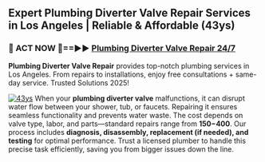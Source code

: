 ## Expert Plumbing Diverter Valve Repair Services in Los Angeles | Reliable & Affordable (43ys)  

<h3>🚿 ACT NOW 🌟==►► <a href="https://tinyurl.com/2ne6vx2x" rel="nofollow">Plumbing Diverter Valve Repair 24/7</a></h3>

**Plumbing Diverter Valve Repair** provides top-notch plumbing services in Los Angeles. From repairs to installations, enjoy free consultations + same-day service. Trusted Solutions 2025!

[![43ys](https://i.imgur.com/4PFF4AK.jpeg)](https://tinyurl.com/2ne6vx2x)
When your **plumbing diverter valve** malfunctions, it can disrupt water flow between your shower, tub, or faucets. Repairing it ensures seamless functionality and prevents water waste. The cost depends on valve type, labor, and parts—standard repairs range from **$150-$400**. Our process includes **diagnosis, disassembly, replacement (if needed), and testing** for optimal performance. Trust a licensed plumber to handle this precise task efficiently, saving you from bigger issues down the line.
